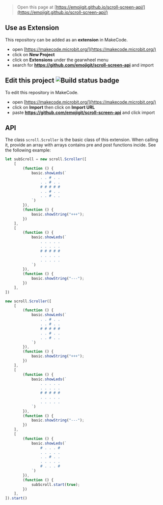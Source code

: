 
> Open this page at [https://emojigit.github.io/scroll-screen-api/](https://emojigit.github.io/scroll-screen-api/)

## Use as Extension

This repository can be added as an **extension** in MakeCode.

* open [https://makecode.microbit.org/](https://makecode.microbit.org/)
* click on **New Project**
* click on **Extensions** under the gearwheel menu
* search for **https://github.com/emojigit/scroll-screen-api** and import

## Edit this project ![Build status badge](https://github.com/emojigit/scroll-screen-api/workflows/MakeCode/badge.svg)

To edit this repository in MakeCode.

* open [https://makecode.microbit.org/](https://makecode.microbit.org/)
* click on **Import** then click on **Import URL**
* paste **https://github.com/emojigit/scroll-screen-api** and click import

## API
The class `scroll.Scroller` is the basic class of this extension. When calling it, provide an array with arrays contains pre and post functions incide. See the following example:

```js
let subScroll = new scroll.Scroller([
    [
        (function () {
            basic.showLeds(`
                . . # . .
                . . # . .
                # # # # #
                . . # . .
                . . # . .
            `)
        }),
        (function () {
            basic.showString("+++");
        })
    ],
    [
        (function () {
            basic.showLeds(`
                . . . . .
                . . . . .
                # # # # #
                . . . . .
                . . . . .
            `)
        }),
        (function () {
            basic.showString("---");
        })
    ],
])

new scroll.Scroller([
    [
        (function () {
            basic.showLeds(`
                . . # . .
                . . # . .
                # # # # #
                . . # . .
                . . # . .
            `)
        }),
        (function () {
            basic.showString("+++");
        })
    ],
    [
        (function () {
            basic.showLeds(`
                . . . . .
                . . . . .
                # # # # #
                . . . . .
                . . . . .
            `)
        }),
        (function () {
            basic.showString("---");
        })
    ],
    [
        (function () {
            basic.showLeds(`
                # . . . #
                . . . . .
                . . # . .
                . . . . .
                # . . . #
            `)
        }),
        (function () {
            subScroll.start(true);
        })
    ],
]).start()
```
